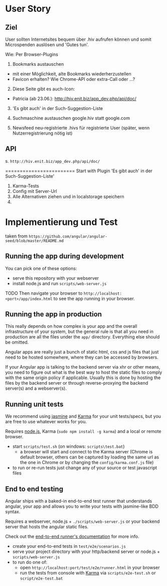 User Story
==========

Ziel
----
User sollten Internetsites bequem über .hiv aufrufen können und somit Microspenden auslösen und 'Gutes tun'.

Wie: Per Browser-Plugins

1. Bookmarks austauschen
  * mit einer Möglichkeit, alte Bookmarks wiederherzustellen
  * Favicon erhalten? Wie Chrome-API oder extra-Call oder ...?

2. Diese Seite gibt es auch-Icon:
  * Patricia (ab 23.06.): http://hiv.enit.biz/app_dev.php/api/doc/

3. 'Es gibt auch' in der Such-Suggestion-Liste

4. Suchmaschine austauschen google.hiv statt google.com

5. Newsfeed neu-registrierte .hivs für registrierte User (später, wenn Nutzerregistrierung nötig ist)

API
---
s. `http://hiv.enit.biz/app_dev.php/api/doc/`


========================
Start with Plugin 'Es gibt auch' in der Such-Suggestion-Liste'

1. Karma-Tests
2. Config mit Server-Url
3. Alle Alternativen ziehen und in localstorage speichern
4.

Implementierung und Test
========================

taken from `https://github.com/angular/angular-seed/blob/master/README.md`

## Running the app during development

You can pick one of these options:

* serve this repository with your webserver
* install node.js and run `scripts/web-server.js`

TODO Then navigate your browser to `http://localhost:<port>/app/index.html` to see the app running in
your browser.


## Running the app in production

This really depends on how complex is your app and the overall infrastructure of your system, but
the general rule is that all you need in production are all the files under the `app/` directory.
Everything else should be omitted.

Angular apps are really just a bunch of static html, css and js files that just need to be hosted
somewhere, where they can be accessed by browsers.

If your Angular app is talking to the backend server via xhr or other means, you need to figure
out what is the best way to host the static files to comply with the same origin policy if
applicable. Usually this is done by hosting the files by the backend server or through
reverse-proxying the backend server(s) and a webserver(s).


## Running unit tests

We recommend using [jasmine](http://pivotal.github.com/jasmine/) and
[Karma](http://karma-runner.github.io) for your unit tests/specs, but you are free
to use whatever works for you.

Requires [node.js](http://nodejs.org/), Karma (`sudo npm install -g karma`) and a local
or remote browser.

* start `scripts/test.sh` (on windows: `scripts\test.bat`)
  * a browser will start and connect to the Karma server (Chrome is default browser, others can be captured by loading the same url as the one in Chrome or by changing the `config/karma.conf.js` file)
* to run or re-run tests just change any of your source or test javascript files


## End to end testing

Angular ships with a baked-in end-to-end test runner that understands angular, your app and allows
you to write your tests with jasmine-like BDD syntax.

Requires a webserver, node.js + `./scripts/web-server.js` or your backend server that hosts the angular static files.

Check out the
[end-to-end runner's documentation](http://docs.angularjs.org/guide/dev_guide.e2e-testing) for more
info.

* create your end-to-end tests in `test/e2e/scenarios.js`
* serve your project directory with your http/backend server or node.js + `scripts/web-server.js`
* to run do one of:
  * open `http://localhost:port/test/e2e/runner.html` in your browser
  * run the tests from console with [Karma](http://karma-runner.github.io) via
    `scripts/e2e-test.sh` or `script/e2e-test.bat`

